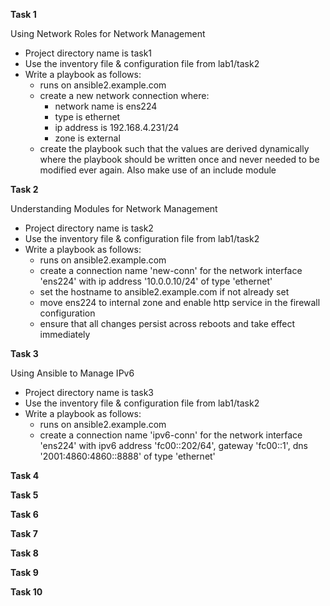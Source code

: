 
**Task 1** 

Using Network Roles for Network Management

-  Project directory name is task1
-  Use the inventory file & configuration file from lab1/task2
-  Write a playbook as follows:
   - runs on ansible2.example.com
   - create a new network connection where:
     - network name is ens224
     - type is ethernet
     - ip address is 192.168.4.231/24
     - zone is external
   - create the playbook such that the values are derived dynamically where the playbook should be written once and never needed to be modified ever again. Also make use of an include module

**Task 2**

Understanding Modules for Network Management

-  Project directory name is task2
-  Use the inventory file & configuration file from lab1/task2
-  Write a playbook as follows:
   - runs on ansible2.example.com
   - create a connection name 'new-conn' for the network interface 'ens224' with ip address '10.0.0.10/24' of type 'ethernet'
   - set the hostname to ansible2.example.com if not already set
   - move ens224 to internal zone and enable http service in the firewall configuration
   - ensure that all changes persist across reboots and take effect immediately

**Task 3** 

Using Ansible to Manage IPv6

-  Project directory name is task3
-  Use the inventory file & configuration file from lab1/task2
-  Write a playbook as follows:
   - runs on ansible2.example.com
   - create a connection name 'ipv6-conn' for the network interface 'ens224' with ipv6 address 'fc00::202/64', gateway 'fc00::1', dns '2001:4860:4860::8888' of type 'ethernet'

**Task 4**


**Task 5**


**Task 6**


**Task 7**


**Task 8**


**Task 9**


**Task 10**




